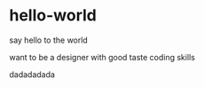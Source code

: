 # hello-world
say hello to the world

want to be a designer with good taste coding skills


dadadadada
